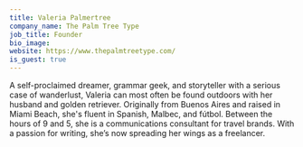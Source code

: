```yaml
---
title: Valeria Palmertree
company_name: The Palm Tree Type
job_title: Founder
bio_image: 
website: https://www.thepalmtreetype.com/
is_guest: true
---
```


A self-proclaimed dreamer, grammar geek, and storyteller with a serious case of wanderlust, Valeria can most often be found outdoors with her husband and golden retriever. Originally from Buenos Aires and raised in Miami Beach, she's fluent in Spanish, Malbec, and fútbol. Between the hours of 9 and 5, she is a communications consultant for travel brands. With a passion for writing, she’s now spreading her wings as a freelancer.
